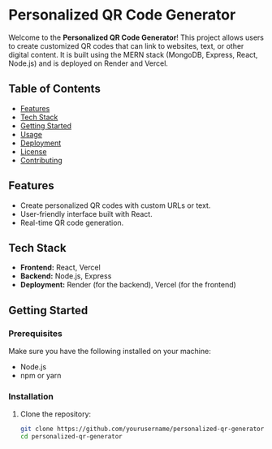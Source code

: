 # Personalized QR Code Generator

Welcome to the **Personalized QR Code Generator**! This project allows users to create customized QR codes that can link to websites, text, or other digital content. It is built using the MERN stack (MongoDB, Express, React, Node.js) and is deployed on Render and Vercel.

## Table of Contents

- [Features](#features)
- [Tech Stack](#tech-stack)
- [Getting Started](#getting-started)
- [Usage](#usage)
- [Deployment](#deployment)
- [License](#license)
- [Contributing](#contributing)

## Features

- Create personalized QR codes with custom URLs or text.
- User-friendly interface built with React.
- Real-time QR code generation.

## Tech Stack

- **Frontend:** React, Vercel
- **Backend:** Node.js, Express
- **Deployment:** Render (for the backend), Vercel (for the frontend)

## Getting Started

### Prerequisites

Make sure you have the following installed on your machine:

- Node.js
- npm or yarn

### Installation

1. Clone the repository:
   ```bash
   git clone https://github.com/yourusername/personalized-qr-generator.git
   cd personalized-qr-generator
